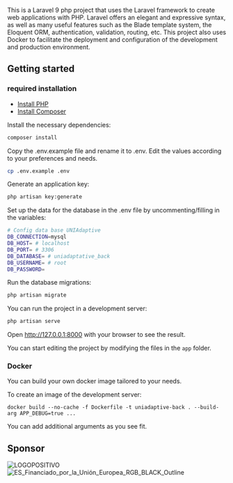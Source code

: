 This is a Laravel 9 php project that uses the Laravel framework to create web applications with PHP. Laravel offers an elegant and expressive syntax, as well as many useful features such as the Blade template system, the Eloquent ORM, authentication, validation, routing, etc. This project also uses Docker to facilitate the deployment and configuration of the development and production environment.

## Getting started

### required installation

-   [Install PHP](https://www.php.net/manual/es/install.php)
-   [Install Composer](https://getcomposer.org/download/)

Install the necessary dependencies:

```bash
composer install
```

Copy the .env.example file and rename it to .env. Edit the values according to your preferences and needs.

```bash
cp .env.example .env
```

Generate an application key:

```bash
php artisan key:generate
```

Set up the data for the database in the .env file by uncommenting/filling in the variables:

```bash
# Config data base UNIAdaptive
DB_CONNECTION=mysql
DB_HOST= # localhost
DB_PORT= # 3306
DB_DATABASE= # uniadaptative_back
DB_USERNAME= # root
DB_PASSWORD=
```

Run the database migrations:

```bash
php artisan migrate
```

You can run the project in a development server:

```bash
php artisan serve
```

Open http://127.0.0.1:8000 with your browser to see the result.

You can start editing the project by modifying the files in the `app` folder.

### Docker

You can build your own docker image tailored to your needs.

To create an image of the development server:

    docker build --no-cache -f Dockerfile -t uniadaptive-back . --build-arg APP_DEBUG=true ...

You can add additional arguments as you see fit.

## Sponsor

![LOGOPOSITIVO](https://github.com/uniadaptiveLTI/uniadaptiveLTI-Back/assets/91719773/b6220269-7739-4aa8-ab1f-2a8af900b7a5)
![ES_Financiado_por_la_Unión_Europea_RGB_BLACK_Outline](https://github.com/uniadaptiveLTI/uniadaptiveLTI-Back/assets/91719773/4cf50ae9-bb71-4092-977d-4f6000a8be75)


